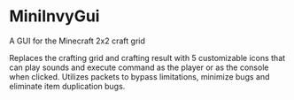 # MiniInvyGui
A GUI for the Minecraft 2x2 craft grid

Replaces the crafting grid and crafting result with 5 customizable icons
that can play sounds and execute command as the player or as the console
when clicked. Utilizes packets to bypass limitations, minimize bugs and
eliminate item duplication bugs.
